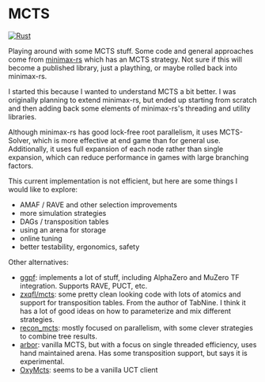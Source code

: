 # MCTS
[![Rust](https://github.com/thomasmarsh/mcts/actions/workflows/rust.yml/badge.svg)](https://github.com/thomasmarsh/mcts/actions/workflows/rust.yml)

Playing around with some MCTS stuff. Some code and general approaches come from
[minimax-rs](https://github.com/edre/minimax-rs) which has an MCTS strategy. Not
sure if this will become a published library, just a plaything, or maybe rolled
back into minimax-rs.

I started this because I wanted to understand MCTS a bit better. I was originally
planning to extend minimax-rs, but ended up starting from scratch and then adding
back some elements of minimax-rs's threading and utility libraries.

Although minimax-rs has good lock-free root parallelism, it uses MCTS-Solver, which
is more effective at end game than for general use. Additionally, it uses full
expansion of each node rather than single expansion, which can reduce performance
in games with large branching factors.

This current implementation is not efficient, but here are some things I would like to
explore:

- AMAF / RAVE and other selection improvements
- more simulation strategies
- DAGs / transposition tables
- using an arena for storage
- online tuning
- better testability, ergonomics, safety

Other alternatives:
- [ggpf](https://github.com/TheLortex/rust-mcts): implements a lot of stuff, including
  AlphaZero and MuZero TF integration. Supports RAVE, PUCT, etc.
- [zxqfl/mcts](https://github.com/zxqfl/mcts): some pretty clean looking code
  with lots of atomics and support for transposition tables. From the author
  of TabNine. I think it has a lot of good ideas on how to parameterize and mix
  different strategies.
- [recon_mcts](https://github.com/trtsl/recon_mcts): mostly focused on parallelism,
  with some clever strategies to combine tree results.
- [arbor](https://github.com/prestonmlangford/arbor/): vanilla MCTS, but with a focus
  on single threaded efficiency, uses hand maintained arena. Has some transposition
  support, but says it is experimental.
- [OxyMcts](https://github.com/Sagebati/OxyMcts): seems to be a vanilla UCT client
